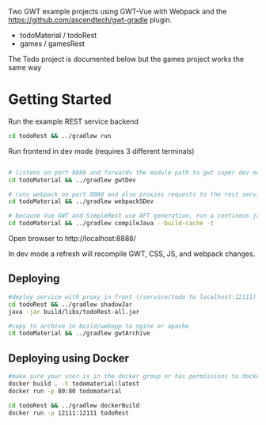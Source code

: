 Two GWT example projects using GWT-Vue with Webpack and the https://github.com/ascendtech/gwt-gradle plugin.
* todoMaterial / todoRest
* games / gamesRest
 
 The Todo project is documented below but the games project works the same way

# Getting Started

Run the example REST service backend
```bash
cd todoRest && ../gradlew run
```

Run frontend in dev mode (requires 3 different terminals)
```bash

# listens on port 8888 and forwards the module path to gwt super dev mod and the everything else to webpack
cd todoMaterial && ../gradlew gwtDev

# runs webpack on port 8080 and also proxies requests to the rest service
cd todoMaterial && ../gradlew webpack5Dev

# because Vue GWT and SimpleRest use APT generation, run a continous java build to trigger on changes
cd todoMaterial && ../gradlew compileJava --build-cache -t

```
Open browser to http://localhost:8888/

In dev mode a refresh will recompile GWT, CSS, JS, and webpack changes.


## Deploying
```bash
#deploy service with proxy in front (/service/todo to localhost:12111) 
cd todoRest && ../gradlew shadowJar
java -jar build/libs/todoRest-all.jar

#copy to archive in build/webapp to nginx or apache
cd todoMaterial && ../gradlew gwtArchive

```

## Deploying using Docker

```bash
#make sure your user is in the docker group or has permissions to docker service
docker build . -t todomaterial:latest
docker run -p 80:80 todomaterial

cd todoRest && ../gradlew dockerBuild
docker run -p 12111:12111 todoRest
```
